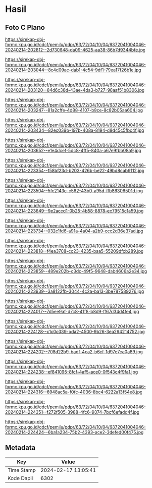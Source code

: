 # Hasil

## Foto C Plano

https://sirekap-obj-formc.kpu.go.id/cdcf/pemilu/pdpr/63/72/04/10/04/6372041004046-20240214-202812--2d730648-da09-4625-aa38-86b7d9344bfe.jpg

https://sirekap-obj-formc.kpu.go.id/cdcf/pemilu/pdpr/63/72/04/10/04/6372041004046-20240214-203044--8c4d09ac-dab1-4c54-9df1-79ea17f26b1e.jpg

https://sirekap-obj-formc.kpu.go.id/cdcf/pemilu/pdpr/63/72/04/10/04/6372041004046-20240214-203120--84d6c38d-43ae-4da3-b727-98aaf51b8306.jpg

https://sirekap-obj-formc.kpu.go.id/cdcf/pemilu/pdpr/63/72/04/10/04/6372041004046-20240214-203247--81a2cffe-4d88-4107-b8ce-8c82b05aa604.jpg

https://sirekap-obj-formc.kpu.go.id/cdcf/pemilu/pdpr/63/72/04/10/04/6372041004046-20240214-203434--82ec039b-197b-408a-8194-d8d45c5fbc4f.jpg

https://sirekap-obj-formc.kpu.go.id/cdcf/pemilu/pdpr/63/72/04/10/04/6372041004046-20240214-203652--e1e4dcef-5dc8-4ff5-840a-a67e9fbb08a9.jpg

https://sirekap-obj-formc.kpu.go.id/cdcf/pemilu/pdpr/63/72/04/10/04/6372041004046-20240214-223354--f58bf23d-b203-426b-be22-49bd8cab9112.jpg

https://sirekap-obj-formc.kpu.go.id/cdcf/pemilu/pdpr/63/72/04/10/04/6372041004046-20240214-223504--5fc2143c-c562-43b0-a95d-ffb86306501d.jpg

https://sirekap-obj-formc.kpu.go.id/cdcf/pemilu/pdpr/63/72/04/10/04/6372041004046-20240214-223649--9e2accd1-0b25-4b58-8878-ec79515c1a59.jpg

https://sirekap-obj-formc.kpu.go.id/cdcf/pemilu/pdpr/63/72/04/10/04/6372041004046-20240214-223734--032c1fd6-a91a-4a04-a2b9-ccc2d36e37ad.jpg

https://sirekap-obj-formc.kpu.go.id/cdcf/pemilu/pdpr/63/72/04/10/04/6372041004046-20240214-223818--f4ea3708-cc23-4235-baa5-55209dfcb289.jpg

https://sirekap-obj-formc.kpu.go.id/cdcf/pemilu/pdpr/63/72/04/10/04/6372041004046-20240214-223859--489e202b-c3dc-49f5-9648-dab4606a2e34.jpg

https://sirekap-obj-formc.kpu.go.id/cdcf/pemilu/pdpr/63/72/04/10/04/6372041004046-20240214-223939--3a8122fb-3044-4c2a-ba13-3be787589276.jpg

https://sirekap-obj-formc.kpu.go.id/cdcf/pemilu/pdpr/63/72/04/10/04/6372041004046-20240214-224017--7d5ee9af-d7c8-41f8-b8d9-ff67d34d4fe4.jpg

https://sirekap-obj-formc.kpu.go.id/cdcf/pemilu/pdpr/63/72/04/10/04/6372041004046-20240214-224128--c1c0c039-bda2-4500-9b26-3ea294214752.jpg

https://sirekap-obj-formc.kpu.go.id/cdcf/pemilu/pdpr/63/72/04/10/04/6372041004046-20240214-224202--708d22b9-badf-4ca2-b6cf-1d97e7ca0a89.jpg

https://sirekap-obj-formc.kpu.go.id/cdcf/pemilu/pdpr/63/72/04/10/04/6372041004046-20240214-224238--ef841095-8fcf-4af5-ace0-0f543c4f9fa1.jpg

https://sirekap-obj-formc.kpu.go.id/cdcf/pemilu/pdpr/63/72/04/10/04/6372041004046-20240214-224316--6948ac5a-f0fc-4036-8bc4-6222a13f54e8.jpg

https://sirekap-obj-formc.kpu.go.id/cdcf/pemilu/pdpr/63/72/04/10/04/6372041004046-20240214-224351--f272f505-3988-4fc6-9074-7bcf6efadd4f.jpg

https://sirekap-obj-formc.kpu.go.id/cdcf/pemilu/pdpr/63/72/04/10/04/6372041004046-20240214-224424--6ba1a234-75b2-4393-ace2-3defed00f475.jpg


## Metadata

| Key        | Value               |
| ---------- | ------------------- |
| Time Stamp | 2024-02-17 13:05:41 |
| Kode Dapil | 6302                |



